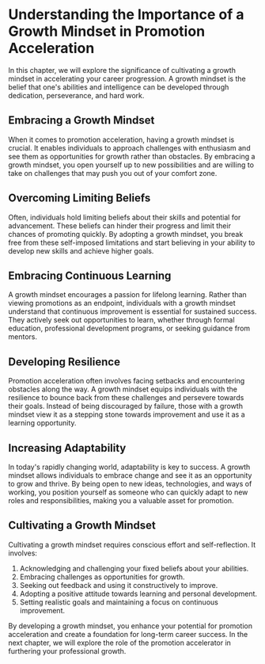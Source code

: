 Understanding the Importance of a Growth Mindset in Promotion Acceleration
===================================================================================

In this chapter, we will explore the significance of cultivating a growth mindset in accelerating your career progression. A growth mindset is the belief that one's abilities and intelligence can be developed through dedication, perseverance, and hard work.

Embracing a Growth Mindset
--------------------------

When it comes to promotion acceleration, having a growth mindset is crucial. It enables individuals to approach challenges with enthusiasm and see them as opportunities for growth rather than obstacles. By embracing a growth mindset, you open yourself up to new possibilities and are willing to take on challenges that may push you out of your comfort zone.

Overcoming Limiting Beliefs
---------------------------

Often, individuals hold limiting beliefs about their skills and potential for advancement. These beliefs can hinder their progress and limit their chances of promoting quickly. By adopting a growth mindset, you break free from these self-imposed limitations and start believing in your ability to develop new skills and achieve higher goals.

Embracing Continuous Learning
-----------------------------

A growth mindset encourages a passion for lifelong learning. Rather than viewing promotions as an endpoint, individuals with a growth mindset understand that continuous improvement is essential for sustained success. They actively seek out opportunities to learn, whether through formal education, professional development programs, or seeking guidance from mentors.

Developing Resilience
---------------------

Promotion acceleration often involves facing setbacks and encountering obstacles along the way. A growth mindset equips individuals with the resilience to bounce back from these challenges and persevere towards their goals. Instead of being discouraged by failure, those with a growth mindset view it as a stepping stone towards improvement and use it as a learning opportunity.

Increasing Adaptability
-----------------------

In today's rapidly changing world, adaptability is key to success. A growth mindset allows individuals to embrace change and see it as an opportunity to grow and thrive. By being open to new ideas, technologies, and ways of working, you position yourself as someone who can quickly adapt to new roles and responsibilities, making you a valuable asset for promotion.

Cultivating a Growth Mindset
----------------------------

Cultivating a growth mindset requires conscious effort and self-reflection. It involves:

1. Acknowledging and challenging your fixed beliefs about your abilities.
2. Embracing challenges as opportunities for growth.
3. Seeking out feedback and using it constructively to improve.
4. Adopting a positive attitude towards learning and personal development.
5. Setting realistic goals and maintaining a focus on continuous improvement.

By developing a growth mindset, you enhance your potential for promotion acceleration and create a foundation for long-term career success. In the next chapter, we will explore the role of the promotion accelerator in furthering your professional growth.
